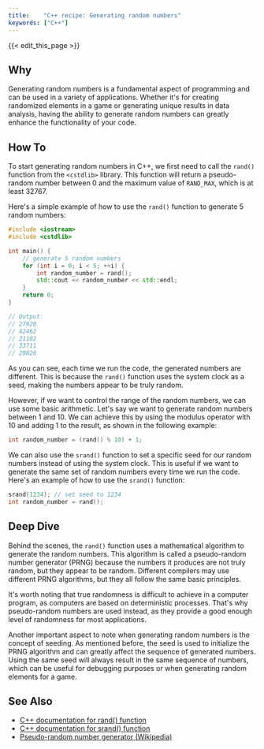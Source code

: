 ```yaml
---
title:    "C++ recipe: Generating random numbers"
keywords: ["C++"]
---
```


{{< edit_this_page >}}

## Why

Generating random numbers is a fundamental aspect of programming and can be used in a variety of applications. Whether it's for creating randomized elements in a game or generating unique results in data analysis, having the ability to generate random numbers can greatly enhance the functionality of your code.

## How To

To start generating random numbers in C++, we first need to call the ```rand()``` function from the ```<cstdlib>``` library. This function will return a pseudo-random number between 0 and the maximum value of ```RAND_MAX```, which is at least 32767.

Here's a simple example of how to use the ```rand()``` function to generate 5 random numbers:

```C++
#include <iostream>
#include <cstdlib>

int main() {
    // generate 5 random numbers
    for (int i = 0; i < 5; ++i) {
        int random_number = rand();
        std::cout << random_number << std::endl;
    }
    return 0;
}

// Output:
// 27928
// 42462
// 21102
// 33711
// 29826
```

As you can see, each time we run the code, the generated numbers are different. This is because the ```rand()``` function uses the system clock as a seed, making the numbers appear to be truly random.

However, if we want to control the range of the random numbers, we can use some basic arithmetic. Let's say we want to generate random numbers between 1 and 10. We can achieve this by using the modulus operator with 10 and adding 1 to the result, as shown in the following example:

```C++
int random_number = (rand() % 10) + 1;
```

We can also use the ```srand()``` function to set a specific seed for our random numbers instead of using the system clock. This is useful if we want to generate the same set of random numbers every time we run the code. Here's an example of how to use the ```srand()``` function:

```C++
srand(1234); // set seed to 1234
int random_number = rand();
```

## Deep Dive

Behind the scenes, the ```rand()``` function uses a mathematical algorithm to generate the random numbers. This algorithm is called a pseudo-random number generator (PRNG) because the numbers it produces are not truly random, but they appear to be random. Different compilers may use different PRNG algorithms, but they all follow the same basic principles.

It's worth noting that true randomness is difficult to achieve in a computer program, as computers are based on deterministic processes. That's why pseudo-random numbers are used instead, as they provide a good enough level of randomness for most applications.

Another important aspect to note when generating random numbers is the concept of seeding. As mentioned before, the seed is used to initialize the PRNG algorithm and can greatly affect the sequence of generated numbers. Using the same seed will always result in the same sequence of numbers, which can be useful for debugging purposes or when generating random elements for a game.

## See Also

- [C++ documentation for rand() function](https://en.cppreference.com/w/cpp/numeric/random/rand)
- [C++ documentation for srand() function](https://en.cppreference.com/w/cpp/numeric/random/srand)
- [Pseudo-random number generator (Wikipedia)](https://en.wikipedia.org/wiki/Pseudorandom_number_generator)